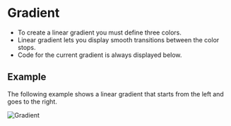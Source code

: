 # Gradient

- To create a linear gradient you must define three colors. 
- Linear gradient lets you display smooth transitions between the color stops.
- Code for the  current gradient is always displayed below. 
## Example

The following example shows a linear gradient that starts from the left and goes to the right.




![Gradient](https://user-images.githubusercontent.com/48876996/56766686-0dd32f00-67bb-11e9-8ce8-d486e09270bf.JPG)
